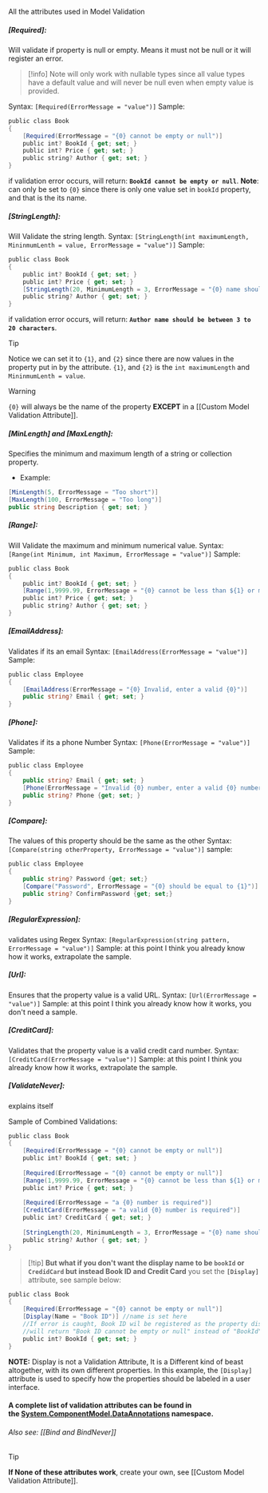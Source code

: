 All the attributes used in Model Validation
##### **[Required]**:
Will validate if property is null or empty. Means it must not be null or it will register an error.
>[!info] Note
>will only work with nullable types since all value types have a default value and will never be null even when empty value is provided.

Syntax: `[Required(ErrorMessage = "value")]`
Sample:
```c#
public class Book
{
	[Required(ErrorMessage = "{0} cannot be empty or null")]
	public int? BookId { get; set; }
	public int? Price { get; set; }
	public string? Author { get; set; }
}
```
if validation error occurs, will return: **`BookId cannot be empty or null`**.
**Note**: can only be set to `{0}` since there is only one value set in `bookId` property, and that is the its name.
##### **[StringLength]**:
Will Validate the string length.
Syntax: `[StringLength(int maximumLength, MininmumLenth = value, ErrorMessage = "value")]`
Sample:
```c#
public class Book
{
	public int? BookId { get; set; }
	public int? Price { get; set; }
	[StringLength(20, MinimumLength = 3, ErrorMessage = "{0} name should be between {2} to {1} characters") ]
	public string? Author { get; set; }
}
```
if validation error occurs, will return: **`Author name should be between 3 to 20 characters`**.
>[!tip]
>Notice we can set it to `{1}`, and `{2}` since there are now values in the property put in by the attribute. 
>`{1}`, and `{2}` is the `int maximumLength` and `MininmumLenth = value`.

>[!warning]
>`{0}` will always be the name of the property **EXCEPT** in a [[Custom Model Validation Attribute]].
##### **[MinLength] and [MaxLength]**:
Specifies the minimum and maximum length of a string or collection property.
- Example:
```c#
[MinLength(5, ErrorMessage = "Too short")]
[MaxLength(100, ErrorMessage = "Too long")]
public string Description { get; set; }
```
##### **[Range]**:
Will Validate the maximum and minimum numerical value.
Syntax: `[Range(int Minimum, int Maximum, ErrorMessage = "value")]`
Sample:
```c#
public class Book
{
	public int? BookId { get; set; }
	[Range(1,9999.99, ErrorMessage = "{0} cannot be less than ${1} or more than ${2}")]
	public int? Price { get; set; }
	public string? Author { get; set; }
}
```
##### **[EmailAddress]**:
Validates if its an email
Syntax: `[EmailAddress(ErrorMessage = "value")]`
Sample:
```c#
public class Employee
{
	[EmailAddress(ErrorMessage = "{0} Invalid, enter a valid {0}")]
	public string? Email { get; set; }
}
```
##### **[Phone]**:
Validates if its a phone Number
Syntax: `[Phone(ErrorMessage = "value")]`
Sample:
```c#
public class Employee
{
	public string? Email { get; set; }
	[Phone(ErrorMessage = "Invalid {0} number, enter a valid {0} number")]
	public string? Phone {get; set; }
}
```
##### **[Compare]**:
The values of this property should be the same as the other
Syntax: `[Compare(string otherProperty, ErrorMessage = "value")]`
sample:
```c#
public class Employee
{
	public string? Password {get; set;}
	[Compare("Password", ErrorMessage = "{0} should be equal to {1}")]
	public string? ConfirmPassword {get; set;}
}
```
##### **[RegularExpression]**:
validates using Regex
Syntax: `[RegularExpression(string pattern, ErrorMessage = "value")]`
Sample:
	at this point I think you already know how it works, extrapolate the sample.
##### **[Url]**:
Ensures that the property value is a valid URL.
Syntax: `[Url(ErrorMessage = "value")]`
Sample:
	at this point I think you already know how it works, you don't need a sample.
##### **[CreditCard]**:
Validates that the property value is a valid credit card number.
Syntax: `[CreditCard(ErrorMessage = "value")]`
Sample:
	at this point I think you already know how it works, extrapolate the sample.
##### **[ValidateNever]**:
explains itself

Sample of Combined Validations:
```c#
public class Book
{
    [Required(ErrorMessage = "{0} cannot be empty or null")]
    public int? BookId { get; set; }
 
    [Required(ErrorMessage = "{0} cannot be empty or null")]
    [Range(1,9999.99, ErrorMessage = "{0} cannot be less than ${1} or more than ${2}")]
    public int? Price { get; set; }
 
    [Required(ErrorMessage = "a {0} number is required")]
    [CreditCard(ErrorMessage = "a valid {0} number is required")]
    public int? CreditCard { get; set; }
 
    [StringLength(20, MinimumLength = 3, ErrorMessage = "{0} name should be between {2} to {1} characters") ]
    public string? Author { get; set; }
}
```

>[!tip] **But what if you don't want the display name to be `bookId` or `CredidCard` but instead Book ID and Credit Card**
you set the **`[Display]`** attribute, see sample below:
```c#
public class Book
{
    [Required(ErrorMessage = "{0} cannot be empty or null")]
    [Display(Name = "Book ID")] //name is set here
    //If error is caught, Book ID wil be registered as the property display name, instead of BookId
    //will return "Book ID cannot be empty or null" instead of "BookId"
    public int? BookId { get; set; }
}
```
**NOTE:** Display is not a Validation Attribute, It is a Different kind of beast altogether, with its own different properties.
In this example, the `[Display]` attribute is used to specify how the properties should be labeled in a user interface.
#### A complete list of validation attributes can be found in the [System.ComponentModel.DataAnnotations](https://learn.microsoft.com/en-us/dotnet/api/system.componentmodel.dataannotations) namespace.
###### Also see: [[Bind and BindNever]]
> [!tip]
>**If None of these attributes work**, create your own, see [[Custom Model Validation Attribute]].

